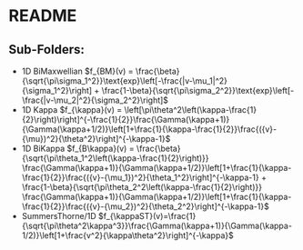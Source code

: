 # README

## Sub-Folders:
- 1D BiMaxwellian $f_{BM}(v) = \frac{\beta}{\sqrt{\pi\sigma_1^2}}\text{exp}\left[-\frac{|v-\mu_1|^2}{\sigma_1^2}\right] + \frac{1-\beta}{\sqrt{\pi\sigma_2^2}}\text{exp}\left[-\frac{|v-\mu_2|^2}{\sigma_2^2}\right]$
- 1D Kappa $f_{\kappa}(v) = \left[\pi\theta^2\left(\kappa-\frac{1}{2}\right)\right]^{-\frac{1}{2}}\frac{\Gamma(\kappa+1)}{\Gamma(\kappa+1/2)}\left[1+\frac{1}{\kappa-\frac{1}{2}}\frac{({v}-{\mu})^2}{\theta^2}\right]^{-\kappa-1}$
- 1D BiKappa $f_{B\kappa}(v) = \frac{\beta}{\sqrt{\pi\theta_1^2\left(\kappa-\frac{1}{2}\right)}} \frac{\Gamma(\kappa+1)}{\Gamma(\kappa+1/2)}\left[1+\frac{1}{\kappa-\frac{1}{2}}\frac{({v}-{\mu_1})^2}{\theta_1^2}\right]^{-\kappa-1} + \frac{1-\beta}{\sqrt{\pi\theta_2^2\left(\kappa-\frac{1}{2}\right)}}   \frac{\Gamma(\kappa+1)}{\Gamma(\kappa+1/2)}\left[1+\frac{1}{\kappa-\frac{1}{2}}\frac{({v}-{\mu_2})^2}{\theta_2^2}\right]^{-\kappa-1}$
- SummersThorne/1D $f_{\kappaST}(v)=\frac{1}{\sqrt{\pi\theta^2\kappa^3}}\frac{\Gamma(\kappa+1)}{\Gamma(\kappa-1/2)}\left[1+\frac{v^2}{\kappa\theta^2}\right]^{-\kappa}$
